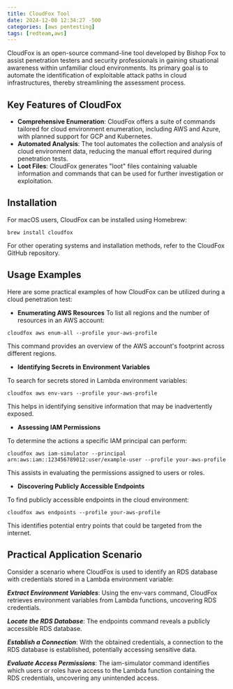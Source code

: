 ```yaml
---
title: CloudFox Tool
date: 2024-12-08 12:34:27 -500
categories: [aws pentesting]
tags: [redteam,aws]
---
```


CloudFox is an open-source command-line tool developed by Bishop Fox to assist penetration testers and security professionals in gaining situational awareness within unfamiliar cloud environments. Its primary goal is to automate the identification of exploitable attack paths in cloud infrastructures, thereby streamlining the assessment process.

## Key Features of CloudFox

- **Comprehensive Enumeration**: CloudFox offers a suite of commands tailored for cloud environment enumeration, including AWS and Azure, with planned support for GCP and Kubernetes.
- **Automated Analysis**: The tool automates the collection and analysis of cloud environment data, reducing the manual effort required during penetration tests.
- **Loot Files**: CloudFox generates "loot" files containing valuable information and commands that can be used for further investigation or exploitation.

## Installation

For macOS users, CloudFox can be installed using Homebrew:

```
brew install cloudfox
```

For other operating systems and installation methods, refer to the CloudFox GitHub repository.

## Usage Examples

Here are some practical examples of how CloudFox can be utilized during a cloud penetration test:

- **Enumerating AWS Resources**
To list all regions and the number of resources in an AWS account:

```
cloudfox aws enum-all --profile your-aws-profile
```
This command provides an overview of the AWS account's footprint across different regions.

- **Identifying Secrets in Environment Variables**

To search for secrets stored in Lambda environment variables:

```
cloudfox aws env-vars --profile your-aws-profile
```
This helps in identifying sensitive information that may be inadvertently exposed.

- **Assessing IAM Permissions**

To determine the actions a specific IAM principal can perform:

 ```
cloudfox aws iam-simulator --principal arn:aws:iam::123456789012:user/example-user --profile your-aws-profile
 ```
This assists in evaluating the permissions assigned to users or roles.

 - **Discovering Publicly Accessible Endpoints**

To find publicly accessible endpoints in the cloud environment:

 ```
 cloudfox aws endpoints --profile your-aws-profile
 ```

 This identifies potential entry points that could be targeted from the internet.

## Practical Application Scenario

Consider a scenario where CloudFox is used to identify an RDS database with credentials stored in a Lambda environment variable:

***Extract Environment Variables***: Using the env-vars command, CloudFox retrieves environment variables from Lambda functions, uncovering RDS credentials.

***Locate the RDS Database***: The endpoints command reveals a publicly accessible RDS database.

***Establish a Connection***: With the obtained credentials, a connection to the RDS database is established, potentially accessing sensitive data.

***Evaluate Access Permissions***: The iam-simulator command identifies which users or roles have access to the Lambda function containing the RDS credentials, uncovering any unintended access.

